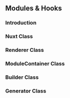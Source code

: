 ## Modules & Hooks

### Introduction

### Nuxt Class

### Renderer Class

### ModuleContainer Class

### Builder Class

### Generator Class
